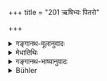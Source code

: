 +++
title = "201 ऋषिभ्यः पितरो"

+++

<details><summary>गङ्गानथ-मूलानुवादः</summary>

From the sages were born the Pitṛs, Gods and Men; and from the gods the entire world, moveable and immoveable, in due order.—(201)
</details>

<details><summary>मेधातिथिः</summary>

न पित्र्यं कर्म दैवात् कर्मणो न्यूनं द्रष्टव्यम् । अपि तु तद् एव प्रधानतमम् । यतो जन्मज्येष्ठाः पितरो देवानाम् । तथा हि **ऋषिभ्यः** पितर उत्पन्नाः **पितृभ्यो** देवा इत्य् एष सृष्टिक्रमः । **देवेभ्यो** ऽन्यत् **सर्वं जगत् चरं** जङ्गमं **स्थाणु** स्थावरम् **अनुपूर्वशः**, प्रथमे ऽध्याये उक्तः क्रमः । अतिक्रान्तो ऽर्थवादसंपातः ॥ ३.१९१ ॥
</details>

<details><summary>गङ्गानथ-भाष्यानुवादः</summary>

The rite in honour of the Pitṛs should not be looked upon as inferior to that in honour of the gods; in fact, the former is the more important of the two; because by birth, the Pitṛs are elder than the gods. For, the order of creation is that the Pitṛs were born from the sages, and the gods were born from the Pitṛs, and from the gods, the whole of the rest of the world—‘*moveable*’—animate—as well as ‘*immoveable*’—inanimate.

‘*In* *due order*’—the order having been already described under Discourse I.

The entire series of purely laudatory descriptions has now come to an end.—(201)
</details>

<details><summary>Bühler</summary>

201	From the sages sprang the manes, from the manes the gods and the Danavas, but from the gods the whole world, both the movable and the immovable in due order.
</details>

